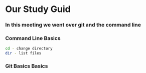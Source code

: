 # Our Study Guid

### In this meeting we went over git and the command line

### Command Line Basics
```bash
cd - change directory
dir - list files
```

### Git Basics Basics
